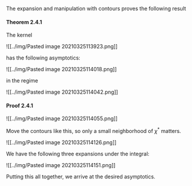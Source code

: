 The expansion and manipulation with contours proves the following result

#### Theorem 2.4.1

The kernel

![[../img/Pasted image 20210325113923.png]]

has the following asymptotics:

![[../img/Pasted image 20210325114018.png]]

in the regime 

![[../img/Pasted image 20210325114042.png]]

#### Proof 2.4.1

![[../img/Pasted image 20210325114055.png]]

Move the contours like this, so only a small neighborhood of $\chi^*$ matters.

![[../img/Pasted image 20210325114126.png]]

We have the following three expansions under the integral:


![[../img/Pasted image 20210325114151.png]]

Putting this all together, we arrive at the desired asymptotics.
